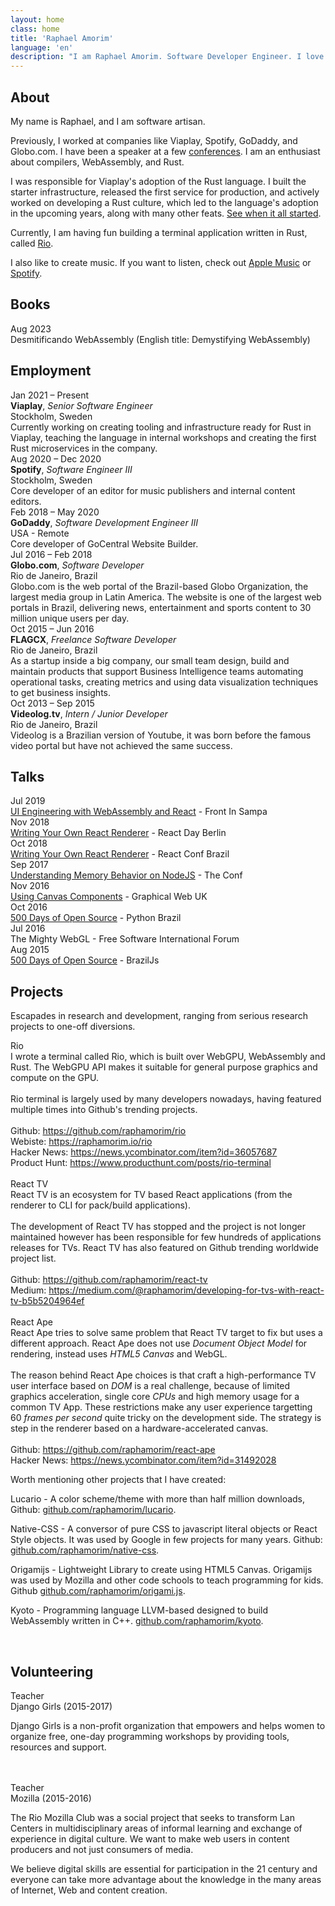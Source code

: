 ```yaml
---
layout: home
class: home
title: 'Raphael Amorim'
language: 'en'
description: "I am Raphael Amorim. Software Developer Engineer. I love Japanese culture (親日), 70s/80s songs and a lot of 8bit art."
---
```


## About

My name is Raphael, and I am software artisan.

Previously, I worked at companies like Viaplay, Spotify, GoDaddy, and Globo.com. I have been a speaker at a few [conferences](#talks). I am an enthusiast about compilers, WebAssembly, and Rust.

I was responsible for Viaplay's adoption of the Rust language. I built the starter infrastructure, released the first service for production, and actively worked on developing a Rust culture, which led to the language's adoption in the upcoming years, along with many other feats. [See when it all started](https://www.linkedin.com/posts/hugoraphael_i-dont-post-very-often-in-the-linkedin-but-activity-6975346956734738432-Csqi).

Currently, I am having fun building a terminal application written in Rust, called [Rio](https://github.com/raphamorim/rio).

I also like to create music. If you want to listen, check out [Apple Music](https://music.apple.com/se/artist/raphael-amorim/1547161397?l=en) or [Spotify](https://open.spotify.com/artist/6Ij2Lu765q7pjWuXHOUF0s).

## Books

<div class="sections">
	<div class="section">
		<div class="date">Aug 2023</div>
		<div class="title">Desmitificando WebAssembly (English title: Demystifying WebAssembly)</div>
	</div>
</div>

## Employment

<div class="sections">
	<div class="section">
		<div class="experience">Jan 2021 – Present</div>
		<div class="project-info">
			<strong>Viaplay</strong>, <i>Senior Software Engineer</i><br/>
			Stockholm, Sweden<br/>
			Currently working on creating tooling and infrastructure ready for Rust in Viaplay, teaching the language in internal workshops and creating the first Rust microservices in the company.<br/></div>
	</div>
	<div class="section">
		<div class="experience">Aug 2020 – Dec 2020</div>
		<div class="project-info">
			<strong>Spotify</strong>, <i>Software Engineer III</i><br/>
			Stockholm, Sweden<br/>
			Core developer of an editor for music publishers and internal content editors.<br/></div>
	</div>
	<div class="section">
		<div class="experience">Feb 2018 – May 2020</div>
		<div class="project-info">
			<strong>GoDaddy</strong>, <i>Software Development Engineer III</i><br/>
			USA - Remote<br/>
			Core developer of GoCentral Website Builder.<br/></div>
	</div>
	<div class="section">
		<div class="experience">Jul 2016 – Feb 2018</div>
		<div class="project-info">
			<strong>Globo.com</strong>, <i>Software Developer</i><br/>
			Rio de Janeiro, Brazil<br/>
			Globo.com is the web portal of the Brazil-based Globo Organization, the largest media group in Latin America. The website is one of the largest web portals in Brazil, delivering news, entertainment and sports content to 30 million unique users per day.<br/></div>
	</div>
	<div class="section">
		<div class="experience">Oct 2015 – Jun 2016</div>
		<div class="project-info">
			<strong>FLAGCX</strong>, <i>Freelance Software Developer</i><br/>
			Rio de Janeiro, Brazil<br/>
			As a startup inside a big company, our small team design, build and maintain products that support Business Intelligence teams automating operational tasks, creating metrics and using data visualization techniques to get business insights.
		</div>
	</div>
	<div class="section">
		<div class="experience">Oct 2013 – Sep 2015</div>
		<div class="project-info">
			<strong>Videolog.tv</strong>, <i>Intern / Junior Developer</i><br/>
			Rio de Janeiro, Brazil<br/>
			Videolog is a Brazilian version of Youtube, it was born before the famous video portal but have not achieved the same success.
		</div>
	</div>
</div>

## Talks

<div class="sections">
	<div class="section">
		<div class="date">Jul 2019</div>
		<div class="title"><a href="https://www.youtube.com/watch?v=0--wKsxl-i4">UI Engineering with WebAssembly and React</a> - Front In Sampa</div>
	</div>
	<div class="section">
		<div class="date">Nov 2018</div>
		<div class="title"><a href="https://www.youtube.com/watch?v=Hz_WTWb3sV4">Writing Your Own React Renderer</a> - React Day Berlin</div>
	</div>
	<div class="section">
		<div class="date">Oct 2018</div>
		<div class="title"><a href="https://www.youtube.com/watch?v=Hz_WTWb3sV4">Writing Your Own React Renderer</a> - React Conf Brazil</div>
	</div>
	<div class="section">
		<div class="date">Sep 2017</div>
		<div class="title"><a href="https://www.youtube.com/watch?v=QYHL7xxwGCM">Understanding Memory Behavior on NodeJS</a> - The Conf</div>
	</div>
	<div class="section">
		<div class="date">Nov 2016</div>
		<div class="title"><a href="https://www.youtube.com/watch?v=BuSP89XOTro">Using Canvas Components</a> - Graphical Web UK</div>
	</div>
	<div class="section">
		<div class="date">Oct 2016</div>
		<div class="title"><a href="https://www.youtube.com/watch?v=1Mr1hgUsTTA">500 Days of Open Source</a> - Python Brazil</div>
	</div>
	<div class="section">
		<div class="date">Jul 2016</div>
		<div class="title">The Mighty WebGL - Free Software International Forum</div>
	</div>
	<div class="section">
		<div class="date">Aug 2015</div>
		<div class="title"><a href="https://www.youtube.com/watch?v=toCdZ2e9Dh4">500 Days of Open Source</a> - BrazilJs</div>
	</div>
</div>

## Projects

Escapades in research and development, ranging from serious research projects to one-off diversions.

<div class="sections">
	<div class="section">
		<div class="project">Rio</div>
		<div class="project-info">I wrote a terminal called Rio, which is built over WebGPU, WebAssembly and Rust. The WebGPU API makes it suitable for general purpose graphics and compute on the GPU.<br/><br/>
		Rio terminal is largely used by many developers nowadays, having featured multiple times into Github's trending projects.<br/><br/>
		Github: <a href="https://github.com/raphamorim/rio">https://github.com/raphamorim/rio</a><br/>
		Webiste: <a href="https://raphamorim.io/rio/">https://raphamorim.io/rio</a><br/>
		Hacker News: <a href="https://news.ycombinator.com/item?id=36057687">https://news.ycombinator.com/item?id=36057687</a><br/>
		Product Hunt: <a href="https://www.producthunt.com/posts/rio-terminal">https://www.producthunt.com/posts/rio-terminal</a><br/>
		<br/>
	</div>
	</div>
	<div class="section">
		<div class="project">React TV</div>
		<div class="project-info">React TV is an ecosystem for TV based React applications (from the renderer to CLI for pack/build applications).<br/><br/>
		The development of React TV has stopped and the project is not longer maintained however has been responsible for few hundreds of applications releases for TVs. React TV has also featured on Github trending worldwide project list.<br/><br/>
		Github: <a href="https://github.com/raphamorim/react-tv">https://github.com/raphamorim/react-tv</a><br/>
		Medium: <a href="https://medium.com/@raphamorim/developing-for-tvs-with-react-tv-b5b5204964ef">https://medium.com/@raphamorim/developing-for-tvs-with-react-tv-b5b5204964ef</a><br/>
	</div>
	</div>
	<br/>
	<div class="section">
		<div class="project">React Ape</div>
		<div class="project-info">React Ape tries to solve same problem that React TV target to fix but uses a different approach. React Ape does not use <i>Document Object Model</i> for rendering, instead uses <i>HTML5 Canvas</i> and WebGL.<br/><br/>
		The reason behind React Ape choices is that craft a high-performance TV user interface based on <i>DOM</i> is a real challenge, because of limited graphics acceleration, single core <i>CPUs</i> and high memory usage for a common TV App. These restrictions make any user experience targetting 60 <i>frames per second</i> quite tricky on the development side. The strategy is step in the renderer based on a hardware-accelerated canvas.<br/><br/>
		Github: <a href="https://github.com/raphamorim/react-ape">https://github.com/raphamorim/react-ape</a><br/>
		Hacker News: <a href="https://news.ycombinator.com/item?id=31492028">https://news.ycombinator.com/item?id=31492028</a>
		</div>
	</div>
</div>

Worth mentioning other projects that I have created:

Lucario - A color scheme/theme with more than half million downloads, Github: [github.com/raphamorim/lucario](https://github.com/raphamorim/lucario/).

Native-CSS - A conversor of pure CSS to javascript literal objects or React Style objects. It was used by Google in few projects for many years. Github: [github.com/raphamorim/native-css](https://github.com/raphamorim/native-css).

Origamijs - Lightweight Library to create using HTML5 Canvas. Origamijs was used by Mozilla and other code schools to teach programming for kids. Github [github.com/raphamorim/origami.js](https://github.com/raphamorim/origami.js).

Kyoto - Programming language LLVM-based designed to build WebAssembly written in C++. [github.com/raphamorim/kyoto](https://github.com/raphamorim/kyoto).

<br/>


## Volunteering

<div class="sections">
	<div class="section">
		<div class="project">Teacher</div>
		<div class="project-info">
			Django Girls (2015-2017)
			<p>Django Girls is a non-profit organization that empowers and helps women to organize free, one-day programming workshops by providing tools, resources and support.</p><br/><br/></div>
	</div>
	<div class="section">
		<div class="project">Teacher</div>
		<div class="project-info">
			Mozilla (2015-2016)
			<p>The Rio Mozilla Club was a social project that seeks to transform Lan Centers in multidisciplinary areas of informal learning and exchange of experience in digital culture. We want to make web users in content producers and not just consumers of media.</p>
			<p>We believe digital skills are essential for participation in the 21 century and everyone can take more advantage about the knowledge in the many areas of Internet, Web and content creation.<br/><br/></p>
		</div>
	</div>
</div>